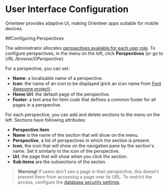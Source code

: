 # User Interface Configuration

Orienteer provides adaptive UI, making Orienteer apps suitable for mobile devices.

##Configuring Perspectives

The administrator allocates [perspectives available for each user role](https://orienteer.gitbooks.io/orienteer/content/understanding_orienteer_ui.html). To configure perspectives, in the menu on the left, click **Perspectives** (or go to URL */browse/OPerspective*).

For a perspective, you can set:
* **Name**: a localizable name of a perspective.
* **Icon**: the name of an icon to be displayed (pick an icon name from [Font Awesome project](http://fontawesome.io/icons/)).
* **Home Url**: the default page of the perspective.
* **Footer**: a text area for html code that defines a common footer for all pages in a perspective. 

For each perspective, you can add and delete sections to the menu on the left. Sections have following attributes:

* **Perspective item**
* **Name** is the name of the section that will show on the menu.
* **Perspective**, a list of perspectives in which the section is present.
* **Icon**, the icon that will show on the navigation pane by the section's name. Set it similarly to the icon of the perspective. 
* **Url**, the page that will show when you click the section.
* **Sub items** are the subsections of the secton.


> **Warning!** If users don't see a page in their perspective, this doesn't prevent them from accessing a page over its URL. To restrict the access, configure the [database security settings](https://orienteer.gitbooks.io/orienteer/content/managing_users.html).